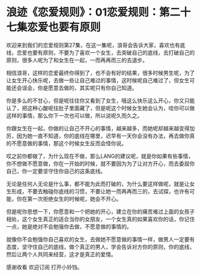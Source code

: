 # 浪迹《恋爱规则》：01恋爱规则：第二十七集恋爱也要有原则

欢迎来到我们的恋爱规则第27集，在这一集呢，浪哥会告诉大家，喜欢也有底线，恋爱也要有原则，不要为了喜欢一个女生，去突破自己的底线，去打破自己的原则，很多人呢为了和女生在一起，一而再再而三的去退步。

相信浪哥，这样的恋爱最终你得到了，也不会有好的结果，很多时候男生呢，为了让女生开心快乐呢，去做一些让自己难过的事情，这时候呢自己难过了，但女生可能还会误会，你是愿意去做的，其实呢只有你自己知道。

你是多么的不甘心，但是呢往往你又看到了女生，哦这么快乐这么开心，你又只能认了，把这种心酸呢往肚子里面藏了，但是呢这个时候女生她会认为，哇你可以做这样的事情，那么你下一次也可以做，所以说呢久而久之。

你跟女生在一起，你做的让自己不开心的事情，越来越多，而她呢却越来越变得加厉，因为她一直不知道，你的底线在哪里，迟早有一天你会没有办法，再去做你真的不愿意做的事情，那这个时候女生反而会怪你说。

哎之前你都做了，为什么现在不做，那么LANG的建议呢，就是你如果有些事情，你不想做不愿意做，你在一开始的时候，就不要因为为了让对方开心，而去委屈你自己，你一定要坚守住你自己的这条底线。

无论是任何人无论是什么事，都不能为此而打破的，为什么要这样做呢，就是让女生形成，不要去触碰你底线的习惯，不要让她一而再再而三的，去试探，也许有可能，你在第一次拒绝女生的时候呢，她会不开心。

但是呢你思想一下，你愿意和一个把她的开心，建立在你的痛苦难过上面的女孩子相处，这个女生真正的适合当你的女朋友，一个女生真的如果喜欢你的话，你记住一点，她是绝对不会勉强你去做，不愿意做的事情的。

就像你不会勉强你自己喜欢的女生，去做她不愿意做的事情一样，做男人一定要有态度，坚守住自己的底线，做个真正的男人，学会告诉对方你的原则，你的底线，然后让两个人共同来经营，这才是真正的爱情。

感谢收看 欢迎订阅 打开小铃铛。
